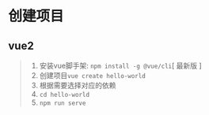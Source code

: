# 创建项目

## vue2

> 1. 安装vue脚手架: `npm install -g @vue/cli`[ 最新版 ]
> 2. 创建项目`vue create hello-world`
> 3. 根据需要选择对应的依赖
> 4. `cd hello-world`
> 5. `npm run serve`
